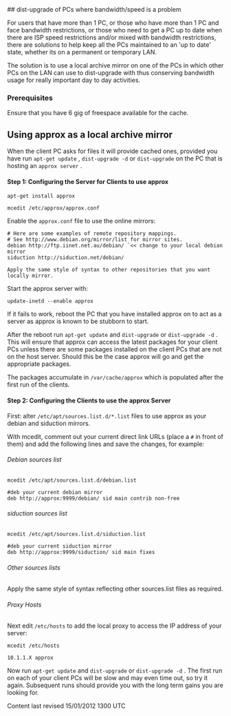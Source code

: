 <div id="main-page"></div>
<div class="divider" id="approx"></div>
## dist-upgrade of PCs where bandwidth/speed is a problem

For users that have more than 1 PC, or those who have more than 1 PC and face bandwidth restrictions, or those who need to get a PC up to date when there are ISP speed restrictions and/or mixed with bandwidth restrictions, there are solutions to help keep all the PCs maintained to an 'up to date' state, whether its on a permanent or temporary LAN.

The solution is to use a local archive mirror on one of the PCs in which other PCs on the LAN can use to dist-upgrade with thus conserving bandwidth usage for really important day to day activities.

### Prerequisites

Ensure that you have 6 gig of freespace available for the cache.

## Using approx as a local archive mirror

When the client PC asks for files it will provide cached ones, provided you have run `apt-get update` , `dist-upgrade -d`  or `dist-upgrade`  on the PC that is hosting an `approx server` .

#### Step 1: Configuring the Server for Clients to use approx

~~~  
apt-get install approx  
~~~

~~~  
mcedit /etc/approx/approx.conf  
~~~

Enable the `approx.conf`  file to use the online mirrors:

~~~  
# Here are some examples of remote repository mappings.  
# See http://www.debian.org/mirror/list for mirror sites.  
debian http://ftp.iinet.net.au/debian/ `<< change to your local debian mirror   
siduction http://siduction.net/debian/  
~~~

`Apply the same style of syntax to other repositories that you want locally mirror.` 

Start the approx server with:

~~~  
update-inetd --enable approx  
~~~

If it fails to work, reboot the PC that you have installed approx on to act as a server as approx is known to be stubborn to start.

After the reboot run `apt-get update`  and `dist-upgrade`  or `dist-upgrade -d` . This will ensure that approx can access the latest packages for your client PCs unless there are some packages installed on the client PCs that are not on the host server. Should this be the case approx will go and get the appropriate packages.

The packages accumulate in `/var/cache/approx`  which is populated after the first run of the clients.

#### Step 2: Configuring the Clients to use the approx Server

First: alter `/etc/apt/sources.list.d/*.list`  files to use approx as your debian and siduction mirrors.

<!--###### This para is most likely complete and utter rubbish, but put here as a reminder maybe better adding an approx.list and renaming the debian and siduction .lists 

<p></p>-->
With mcedit, comment out your current direct link URLs (place a `#`  in front of them) and add the following lines and save the changes, for example:

###### Debian sources list

~~~  
mcedit /etc/apt/sources.list.d/debian.list  
~~~

~~~  
#deb your current debian mirror  
deb http://approx:9999/debian/ sid main contrib non-free  
~~~

###### siduction sources list

~~~  
mcedit /etc/apt/sources.list.d/siduction.list  
~~~

~~~  
#deb your current siduction mirror  
deb http://approx:9999/siduction/ sid main fixes  
~~~

###### Other sources lists

Apply the same style of syntax reflecting other sources.list files as required.

###### Proxy Hosts

Next edit `/etc/hosts`  to add the local proxy to access the IP address of your server:

~~~  
mcedit /etc/hosts  
~~~

~~~  
10.1.1.X approx  
~~~

Now run `apt-get update`  and `dist-upgrade`  or `dist-upgrade -d` . The first run on each of your client PCs will be slow and may even time out, so try it again. Subsequent runs should provide you with the long term gains you are looking for.

<div id="rev">Content last revised 15/01/2012 1300 UTC</div>

